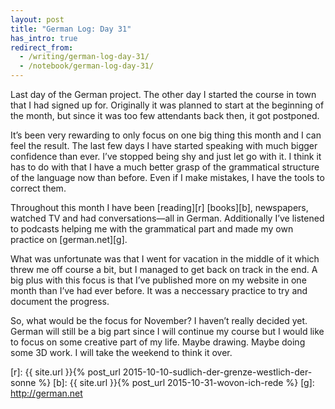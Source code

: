 ```yaml
---
layout: post
title: "German Log: Day 31"
has_intro: true
redirect_from:
  - /writing/german-log-day-31/
  - /notebook/german-log-day-31/
---
```


Last day of the German project. The other day I started the course in town that I had signed up for. Originally it was planned to start at the beginning of the month, but since it was too few attendants back then, it got postponed.

It’s been very rewarding to only focus on one big thing this month and I can feel the result. The last few days I have started speaking with much bigger confidence than ever. I’ve stopped being shy and just let go with it. I think it has to do with that I have a much better grasp of the grammatical structure of the language now than before. Even if I make mistakes, I have the tools to correct them.

Throughout this month I have been [reading][r] [books][b], newspapers, watched TV and had conversations—all in German. Additionally I’ve listened to podcasts helping me with the grammatical part and made my own practice on [german.net][g].

What was unfortunate was that I went for vacation in the middle of it which threw me off course a bit, but I managed to get back on track in the end. A big plus with this focus is that I’ve published more on my website in one month than I’ve had ever before. It was a neccessary practice to try and document the progress.

So, what would be the focus for November? I haven’t really decided yet. German will still be a big part since I will continue my course but I would like to focus on some creative part of my life. Maybe drawing. Maybe doing some 3D work. I will take the weekend to think it over.

[r]: {{ site.url }}{% post_url 2015-10-10-sudlich-der-grenze-westlich-der-sonne %}
[b]: {{ site.url }}{% post_url 2015-10-31-wovon-ich-rede %}
[g]: http://german.net
